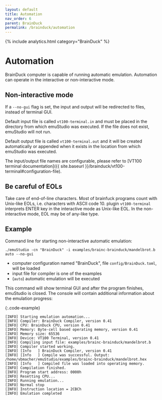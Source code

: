 ```yaml
---
layout: default
title: Automation
nav_order: 6
parent: BrainDuck
permalink: /brainduck/automation
---
```


{% include analytics.html category="BrainDuck" %}

# Automation

BrainDuck computer is capable of running automatic emulation. Automation can operate in the
interactive or non-interactive mode.

## Non-interactive mode

If a `--no-gui` flag is set, the input and output will be redirected to files, instead of terminal GUI.

Default input file is called `vt100-terminal.in` and must be placed in the directory from which emuStudio was executed.
If the file does not exist, emuStudio will not run.

Default output file is called `vt100-terminal.out` and it will be created automatically or appended when it exists in
the location from which emuStudio was executed.

The input/output file names are configurable, please refer to [VT100 terminal documentation]({{ site.baseurl }}/brainduck/vt100-terminal#configuration-file).

## Be careful of EOLs

Take care of end-of-line characters. Most of brainfuck programs count with Unix-like EOLs, i.e. characters with ASCII
code 10. plugin `vt100-terminal` interprets ENTER key in the interactive mode as Unix-like EOL. In the
non-interactive mode, EOL may be of any-like type.

## Example

Command line for starting non-interactive automatic emulation:

    ./emuStudio -cn "BrainDuck" -i examples/brainc-brainduck/mandelbrot.b auto --no-gui

- computer configuration named "BrainDuck", file `config/BrainDuck.toml`, will be loaded
- input file for compiler is one of the examples
- (`auto`) automatic emulation will be executed

This command will show terminal GUI and after the program finishes, emuStudio is closed. The console will contain
additional information about the emulation progress:

{:.code-example}
```
[INFO] Starting emulation automation...
[INFO] Compiler: BrainDuck Compiler, version 0.41
[INFO] CPU: BrainDuck CPU, version 0.41
[INFO] Memory: Byte-cell based operating memory, version 0.41
[INFO] Memory size: 65536
[INFO] Device: VT100 Terminal, version 0.41
[INFO] Compiling input file: examples/brainc-brainduck/mandelbrot.b
[INFO] Compiler started working.
[INFO] [Info   ] BrainDuck Compiler, version 0.41
[INFO] [Info   ] Compile was successful. Output: /home/vbmacher/emuStudio/examples/brainc-brainduck/mandelbrot.hex
[INFO] [Info   ] Compiled file was loaded into operating memory.
[INFO] Compilation finished.
[INFO] Program start address: 0000h
[INFO] Resetting CPU...
[INFO] Running emulation...
[INFO] Normal stop
[INFO] Instruction location = 2CBCh
[INFO] Emulation completed
```
